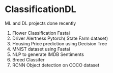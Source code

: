 # ClassificationDL
ML and DL projects done recently
1. Flower Classification Fastai
2. Driver Alertness Pytorch( State Farm dataset)
3. Housing Price prediction using Decision Tree
4. MNIST dataset using Fastai
5. NLP to generate IMDB Sentiments
6. Breed Classifer
7. RCNN Object detection on COCO dataset

